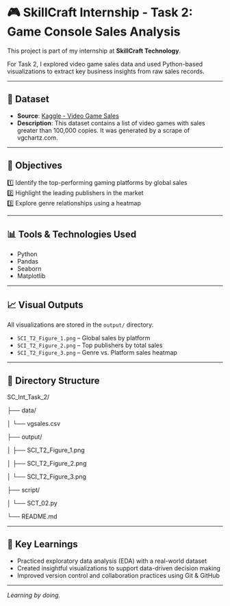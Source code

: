 # 🎮 SkillCraft Internship - Task 2: Game Console Sales Analysis

This project is part of my internship at **SkillCraft Technology**.

For Task 2, I explored video game sales data and used Python-based visualizations to extract key business insights from raw sales records.

---

## 📁 Dataset

- **Source**: [Kaggle - Video Game Sales](https://www.kaggle.com/datasets/gregorut/videogamesales)
- **Description**: This dataset contains a list of video games with sales greater than 100,000 copies. It was generated by a scrape of vgchartz.com.

---

## 🎯 Objectives

1️⃣ Identify the top-performing gaming platforms by global sales  
2️⃣ Highlight the leading publishers in the market  
3️⃣ Explore genre relationships using a heatmap  

---

## 📊 Tools & Technologies Used

- Python
- Pandas
- Seaborn
- Matplotlib

---

## 📈 Visual Outputs

All visualizations are stored in the `output/` directory.

- `SCI_T2_Figure_1.png` – Global sales by platform
- `SCI_T2_Figure_2.png` – Top publishers by total sales
- `SCI_T2_Figure_3.png` – Genre vs. Platform sales heatmap

---

## 📂 Directory Structure

SC_Int_Task_2/

├── data/

│ └── vgsales.csv

├── output/

│ ├── SCI_T2_Figure_1.png

│ ├── SCI_T2_Figure_2.png

│ └── SCI_T2_Figure_3.png

├── script/

│ └── SCT_02.py

└── README.md


---

## 📌 Key Learnings

- Practiced exploratory data analysis (EDA) with a real-world dataset  
- Created insightful visualizations to support data-driven decision making  
- Improved version control and collaboration practices using Git & GitHub  


---

*Learning by doing.*

